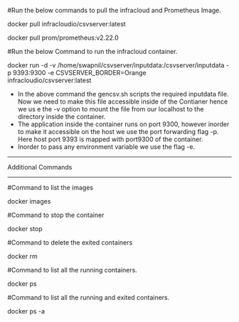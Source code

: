 #Run the below commands to pull the infracloud and Prometheus Image.

docker pull infracloudio/csvserver:latest

docker pull prom/prometheus:v2.22.0



#Run the below Command to run the infracloud container.

docker run -d -v /home/swapnil/csvserver/inputdata:/csvserver/inputdata -p 9393:9300 -e CSVSERVER_BORDER=Orange infracloudio/csvserver:latest



- In the above command the gencsv.sh scripts the required inputdata file. Now we need to make this file accessible inside of the Contianer hence we us  e the -v option to mount the file from our localhost to the directory inside the container.
- The application inside the container runs on port 9300, however inorder to make it accessible on the host we use the port forwarding flag -p.
  Here host port 9393 is mapped with port9300 of the container.
- Inorder to pass any environment variable we use the flag -e.


***********************************************************************************
Additional Commands
***********************************************************************************

#Command to list the images

docker images



#Command to stop the container

docker stop <container-id>



#Command to delete the exited containers

docker rm <container-id>



#Command to list all the running containers.

docker ps



#Command to list all the running and exited containers.

docker ps -a


